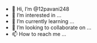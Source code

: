 - 👋 Hi, I’m @12pavani248
- 👀 I’m interested in ...
- 🌱 I’m currently learning ...
- 💞️ I’m looking to collaborate on ...
- 📫 How to reach me ...

<!---
12pavani248/12pavani248 is a ✨ special ✨ repository because its `README.md` (this file) appears on your GitHub profile.
You can click the Preview link to take a look at your changes.
--->
<head>
  <style>
    h1
    {
    color:red;
    }
  <style>
</head>
    
